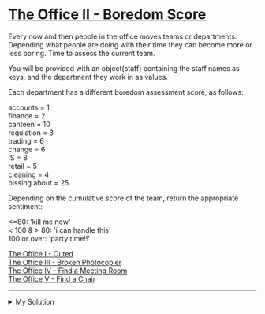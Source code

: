 # [The Office II - Boredom Score](https://www.codewars.com/kata/57ed4cef7b45ef8774000014)

Every now and then people in the office moves teams or departments. Depending what people are doing with their time they
can become more or less boring. Time to assess the current team.

You will be provided with an object(staff) containing the staff names as keys, and the department they work in as
values.

Each department has a different boredom assessment score, as follows:

accounts = 1  
finance = 2  
canteen = 10  
regulation = 3  
trading = 6  
change = 6  
IS = 8  
retail = 5  
cleaning = 4  
pissing about = 25

Depending on the cumulative score of the team, return the appropriate sentiment:

<=80: 'kill me now'  
< 100 & > 80: 'i can handle this'  
100 or over: 'party time!!'

[The Office I - Outed](https://www.codewars.com/kata/the-office-i-outed)  
[The Office III - Broken Photocopier](https://www.codewars.com/kata/the-office-iii-broken-photocopier)  
[The Office IV - Find a Meeting Room](https://www.codewars.com/kata/the-office-iv-find-a-meeting-room)  
[The Office V - Find a Chair](https://www.codewars.com/kata/the-office-v-find-a-chair)

---

<details><summary>My Solution</summary>

```js
function boredom(staff) {
  const department = {
    accounts: 1,
    finance: 2,
    canteen: 10,
    regulation: 3,
    trading: 6,
    change: 6,
    IS: 8,
    retail: 5,
    cleaning: 4,
    'pissing about': 25
  }
  const total = Object.values(staff).reduce((acc, cur) => acc + department[cur], 0)

  if (total > 100) return 'party time!!'
  else if (total > 80) return 'i can handle this'
  else return 'kill me now'
}
```

</details>
